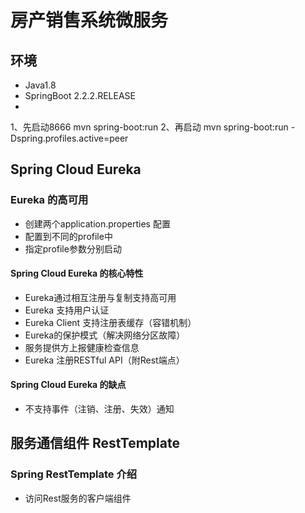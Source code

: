 # 房产销售系统微服务

## 环境
- Java1.8
- SpringBoot 2.2.2.RELEASE
- 


1、先启动8666
mvn spring-boot:run
2、再启动
mvn spring-boot:run -Dspring.profiles.active=peer

## Spring Cloud Eureka
### Eureka 的高可用
- 创建两个application.properties 配置
- 配置到不同的profile中
- 指定profile参数分别启动

#### Spring Cloud Eureka 的核心特性
- Eureka通过相互注册与复制支持高可用
- Eureka 支持用户认证
- Eureka Client 支持注册表缓存（容错机制）
- Eureka的保护模式（解决网络分区故障）
- 服务提供方上报健康检查信息
- Eureka 注册RESTful API（附Rest端点）

#### Spring Cloud Eureka 的缺点
- 不支持事件（注销、注册、失效）通知

## 服务通信组件 RestTemplate
### Spring RestTemplate 介绍
- 访问Rest服务的客户端组件 

 
